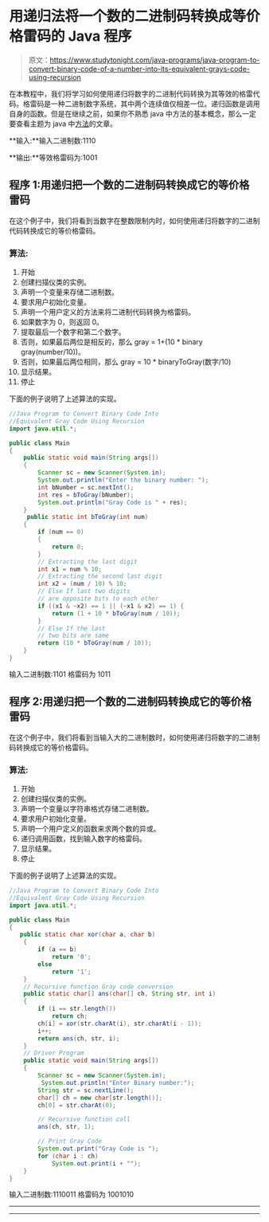 # 用递归法将一个数的二进制码转换成等价格雷码的 Java 程序

> 原文：<https://www.studytonight.com/java-programs/java-program-to-convert-binary-code-of-a-number-into-its-equivalent-grays-code-using-recursion>

在本教程中，我们将学习如何使用递归将数字的二进制代码转换为其等效的格雷代码。格雷码是一种二进制数字系统，其中两个连续值仅相差一位。递归函数是调用自身的函数。但是在继续之前，如果你不熟悉 java 中方法的基本概念，那么一定要查看主题为 java 中[方法](https://www.studytonight.com/java/methods-in-java.php)的文章。

**输入:**输入二进制数:1110

**输出:**等效格雷码为:1001

## 程序 1:用递归把一个数的二进制码转换成它的等价格雷码

在这个例子中，我们将看到当数字在整数限制内时，如何使用递归将数字的二进制代码转换成它的等价格雷码。

### 算法:

1.  开始
2.  创建扫描仪类的实例。
3.  声明一个变量来存储二进制数。
4.  要求用户初始化变量。
5.  声明一个用户定义的方法来将二进制代码转换为格雷码。
6.  如果数字为 0，则返回 0。
7.  提取最后一个数字和第二个数字。
8.  否则，如果最后两位是相反的，那么 gray = 1+(10 * binary gray(number/10))。
9.  否则，如果最后两位相同，那么 gray = 10 * binaryToGray(数字/10)
10.  显示结果。
11.  停止

下面的例子说明了上述算法的实现。

```java
//Java Program to Convert Binary Code Into 
//Equivalent Gray Code Using Recursion
import java.util.*;

public class Main 
{
    public static void main(String args[])
    {
        Scanner sc = new Scanner(System.in);
        System.out.println("Enter the binary number: ");
        int bNumber = sc.nextInt();
        int res = bToGray(bNumber);
        System.out.println("Gray Code is " + res);
    }
     public static int bToGray(int num)
    {
        if (num == 0) 
        {
            return 0;
        }
        // Extracting the last digit
        int x1 = num % 10;
        // Extracting the second last digit
        int x2 = (num / 10) % 10;
        // Else If last two digits
        // are opposite bits to each other
        if ((x1 & ~x2) == 1 || (~x1 & x2) == 1) {
            return (1 + 10 * bToGray(num / 10));
        }
        // Else If the last
        // two bits are same
        return (10 * bToGray(num / 10));
    }
}
```

输入二进制数:1101
格雷码为 1011

## 程序 2:用递归把一个数的二进制码转换成它的等价格雷码

在这个例子中，我们将看到当输入大的二进制数时，如何使用递归将数字的二进制码转换成它的等价格雷码。

### 算法:

1.  开始
2.  创建扫描仪类的实例。
3.  声明一个变量以字符串格式存储二进制数。
4.  要求用户初始化变量。
5.  声明一个用户定义的函数来求两个数的异或。
6.  递归调用函数，找到输入数字的格雷码。
7.  显示结果。
8.  停止

下面的例子说明了上述算法的实现。

```java
//Java Program to Convert Binary Code Into 
//Equivalent Gray Code Using Recursion
import java.util.*;

public class Main 
{
   public static char xor(char a, char b)
    {
        if (a == b)
            return '0';
        else
            return '1';
    }
    // Recursive function Gray code conversion
    public static char[] ans(char[] ch, String str, int i)
    {
        if (i == str.length())
            return ch;
        ch[i] = xor(str.charAt(i), str.charAt(i - 1));
        i++;
        return ans(ch, str, i);
    }
    // Driver Program
    public static void main(String args[])
    {
        Scanner sc = new Scanner(System.in);
         System.out.println("Enter Binary number:");
        String str = sc.nextLine();
        char[] ch = new char[str.length()];
        ch[0] = str.charAt(0);

        // Recursive function call
        ans(ch, str, 1);

        // Print Gray Code
        System.out.print("Gray Code is ");
        for (char i : ch)
            System.out.print(i + "");
    }
}
```

输入二进制数:1110011
格雷码为 1001010

* * *

* * *
